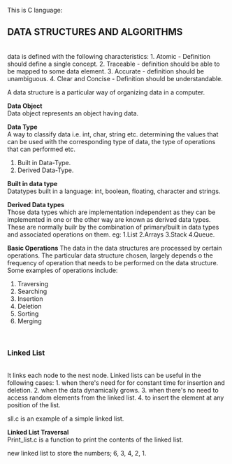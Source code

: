This is C language: 
<h2>DATA STRUCTURES AND ALGORITHMS</h2></br>
data is defined with the following characteristics: 
    1. Atomic - Definition should define a single concept.
    2. Traceable - definition should be able to be mapped to some data element.
    3. Accurate - definition should be unambiguous.
    4. Clear and Concise - Definition should be understandable.

A data structure is a particular way of organizing data in a computer.

<b>Data Object</b>
</br>
Data object represents an object having data.

<b>Data Type</b></br>
A way to classify data i.e. int, char, string etc. determining the values that can be used with the corresponding type of data, the type of operations that can performed etc.
1. Built in Data-Type.
2. Derived Data-Type.

<b>Built in data type</b></br>
Datatypes built in a language: int, boolean, floating, character and strings.

<b>Derived Data types</b><br>
Those data types which are implementation independent as they can be implemented in one or the other way are known as derived data types. These are normally builr by the combination of primary/built in data types and associated operations on them. eg: 1.List
                                                                                                        2.Arrays
                                                                                                        3.Stack
                                                                                                        4.Queue.

<b>Basic Operations</b>
The data in the data structures are processed by certain operations. The particular data structure chosen, largely depends o the frequency of operation that needs to be performed on the data structure. 
</br>
Some examples of operations include:</br>
1. Traversing
2. Searching
3. Insertion
4. Deletion
5. Sorting
6. Merging
</br>

<h3>Linked List</h3></br>
It links each node to the nest node.
Linked lists can be useful in the following cases:
1. when there's need for for constant time for insertion and deletion.
2. when the data dynamically grows.
3. when there's no need to access random elements from the linked list.
4. to insert the element at any position of the list.

sll.c is an example of a simple linked list.

<b>Linked List Traversal</b></br>
Print_list.c is a function to print the contents of the linked list.

new linked list to store the numbers; 6, 3, 4, 2, 1.
